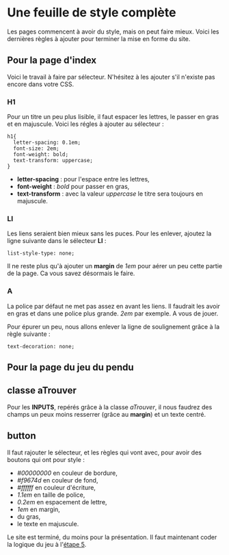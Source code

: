 # Une feuille de style complète
Les pages commencent à avoir du style, mais on peut faire mieux. Voici les dernières règles à ajouter pour terminer la mise en forme du site.

## Pour la page d'index
Voici le travail à faire par sélecteur. N'hésitez à les ajouter s'il n'existe pas encore dans votre CSS.

### H1
Pour un titre un peu plus lisible, il faut espacer les lettres, le passer en gras et en majuscule. Voici les régles à ajouter au sélecteur :

    h1{
      letter-spacing: 0.1em;
      font-size: 2em;
      font-weight: bold;
      text-transform: uppercase;
    }

* __letter-spacing__ : pour l'espace entre les lettres,
* __font-weight__ : _bold_ pour passer en gras,
* __text-transform__ : avec la valeur _uppercase_ le titre sera toujours en majuscule.

### LI
Les liens seraient bien mieux sans les puces. Pour les enlever, ajoutez la ligne suivante dans le sélecteur __LI__ :

    list-style-type: none;
    
Il ne reste plus qu'à ajouter un __margin__ de _1em_ pour aérer un peu cette partie de la page. Ca vous savez désormais le faire.

### A
La police par défaut ne met pas assez en avant les liens. Il faudrait les avoir en gras et dans une police plus grande. _2em_ par exemple. A vous de jouer.

Pour épurer un peu, nous allons enlever la ligne de soulignement grâce à la règle suivante :

    text-decoration: none;

## Pour la page du jeu du pendu

## classe aTrouver
Pour les __INPUTS__, repérés grâce à la classe _aTrouver_, il nous faudrez des champs un peux moins resserrer  (grâce au __margin__) et un texte centré.

## button
Il faut rajouter le sélecteur, et les règles qui vont avec, pour avoir des boutons qui ont pour style :
* _#00000000_ en couleur de bordure,
* _#f9674d_ en couleur de fond,
* _#ffffff_ en couleur d'écriture,
* _1.1em_ en taille de police,
* _0.2em_ en espacement de lettre,
* _1em_ en margin,
* du gras,
* le texte en majuscule.

Le site est terminé, du moins pour la présentation. Il faut maintenant coder la logique du jeu à l'[étape 5](https://github.com/JaminNormand/jeux_du_mot_mystere/tree/step-5).
